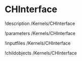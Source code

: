 <!-- MOOSE Documentation Stub: Remove this when content is added. -->

# CHInterface
!description /Kernels/CHInterface

!parameters /Kernels/CHInterface

!inputfiles /Kernels/CHInterface

!childobjects /Kernels/CHInterface
